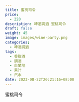 ```yaml
---
title: 蜜桃司令
price:
  - 220
description: 啤酒調酒 蜜桃司令
draft: false
weight: 45
image: images/wine-party.png
categories:
  - 啤酒調酒
tags:
  - 香甜酒
  - 調酒
  - 白蘭地
  - 果汁
  - 汽水
date: 2023-08-22T20:21:16+08:00
---
```


 蜜桃司令
